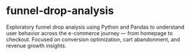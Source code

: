 # funnel-drop-analysis
Exploratory funnel drop analysis using Python and Pandas to understand user behavior across the e-commerce journey — from homepage to checkout. Focused on conversion optimization, cart abandonment, and revenue growth insights.
